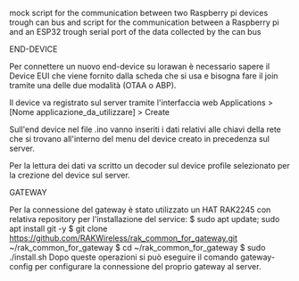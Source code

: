 
mock script for the communication between two Raspberry pi devices trough can bus and script for the communication between a Raspberry pi and an ESP32 trough serial port of the data collected by the can bus

END-DEVICE

Per connettere un nuovo end-device su lorawan è necessario sapere il Device EUI che viene fornito dalla scheda che si usa e bisogna fare il join tramite una delle due modalità (OTAA o ABP).

Il device va registrato sul server tramite l'interfaccia web Applications > [Nome applicazione_da_utilizzare] > Create

Sull'end device nel file .ino vanno inseriti i dati relativi alle chiavi della rete che si trovano all'interno del menu del device creato in precedenza sul server.

Per la lettura dei dati va scritto un decoder sul device profile selezionato per la crezione del device sul server. 

GATEWAY

Per la connessione del gateway è stato utilizzato un HAT RAK2245 con relativa repository per l'installazione del service:
  $ sudo apt update; sudo apt install git -y
  $ git clone https://github.com/RAKWireless/rak_common_for_gateway.git ~/rak_common_for_gateway
  $ cd ~/rak_common_for_gateway
  $ sudo ./install.sh
Dopo queste operazioni si può eseguire il comando gateway-config per configurare la connessione del proprio gateway al server.

